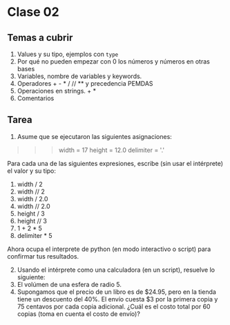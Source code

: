 # Clase 02

## Temas a cubrir

1. Values y su tipo, ejemplos con `type`
2. Por qué no pueden empezar con 0 los números y números en otras bases
3. Variables, nombre de variables y keywords.
4. Operadores + - * / // ** y precedencia PEMDAS
5. Operaciones en strings. + *
6. Comentarios

## Tarea

1. Asume que se ejecutaron las siguientes asignaciones:

>>> width = 17
>>> height = 12.0
>>> delimiter = '.'

Para cada una de las siguientes expresiones, escribe (sin usar el intérprete) el valor y su tipo:
  1. width / 2
  2. width // 2
  3. width / 2.0
  4. width // 2.0
  5. height / 3
  6. height // 3
  7. 1 + 2 * 5
  8. delimiter * 5

Ahora ocupa el interprete de python (en modo interactivo o script) para confirmar tus resultados.

2. Usando el intérprete como una calculadora (en un script), resuelve lo siguiente:
  1. El volúmen de una esfera de radio 5.
  2. Supongamos que el precio de un libro es de $24.95, pero en la tienda tiene un descuento del 40%. El envío cuesta $3 por la primera copia y 75 centavos por cada copia adicional. ¿Cuál es el costo total por 60 copias (toma en cuenta el costo de envío)?
